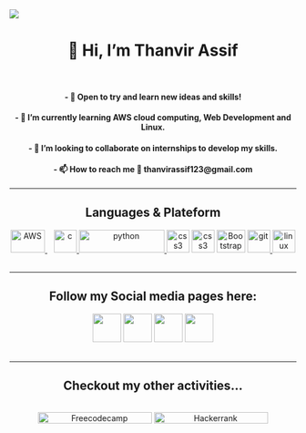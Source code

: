 <html>
<body>
<image src="https://64.media.tumblr.com/54805606e41234da265775f4ee8631ef/41d4a35f37c5abf1-f6/s1280x1920/c86995ddee2840dabfff99995367a58ed1382687.gifv">
 <h1 align="center"> 👋 Hi, I’m Thanvir Assif </h1> <br>
<h4 align="center">- 👀 Open to try and learn new ideas and skills! </h4>
<h4 align="center">- 🌱 I’m currently learning AWS cloud computing, Web Development and Linux.</h4>
 <h4 align="center">- 💞️ I’m looking to collaborate on internships to develop my skills.</h4>
<h4 align="center">- 📫 How to reach me 📧 <b>thanvirassif123@gmail.com</b></h4><hr>
<h2 align="center"> Languages & Plateform </h2>
<section align="center"><a href="https://aws.amazon.com/"><img src="https://upload.wikimedia.org/wikipedia/commons/thumb/9/93/Amazon_Web_Services_Logo.svg/2560px-Amazon_Web_Services_Logo.svg.png" alt="AWS" width="60" height="40"/> </a> &nbsp;&nbsp;
<a href="https://www.cprogramming.com/"><img src="https://upload.wikimedia.org/wikipedia/commons/thumb/1/18/C_Programming_Language.svg/1200px-C_Programming_Language.svg.png" alt="c" width="40" height="40"/> </a>
<a href="https://www.python.org" target="_blank" rel="noreferrer"> <img src="https://www.python.org/static/img/python-logo@2x.png" alt="python" width="150" height="40"/> </a> 
<!---<a href="https://www.w3schools.com/cpp/" target="_blank" rel="noreferrer"> <img src="https://raw.githubusercontent.com/devicons/devicon/master/icons/cplusplus/cplusplus-original.svg" alt="cplusplus" width="40" height="40"/> </a> --->
<a href="https://www.w3schools.com/html/" rel="noreferrer"> <img src="https://upload.wikimedia.org/wikipedia/commons/thumb/6/61/HTML5_logo_and_wordmark.svg/2048px-HTML5_logo_and_wordmark.svg.png" alt="css3" width="40" height="40"/></a>
<a href="https://www.w3schools.com/css/" target="_blank" rel="noreferrer"> <img src="https://seeklogo.com/images/C/css-3-logo-023C1A7171-seeklogo.com.png" alt="css3" width="40" height="40"/></a>
 <a href="https://getbootstrap.com/" target="_blank" rel="noreferrer"> <img src="https://getbootstrap.com/docs/5.2/assets/brand/bootstrap-logo-shadow.png" alt="Bootstrap" width="50" height="40"/></a>
<a href="https://git-scm.com/" target="_blank" rel="noreferrer"><img src="https://www.vectorlogo.zone/logos/git-scm/git-scm-icon.svg" alt="git" width="40" height="40"/> </a> 
<a href="https://www.linux.org/" target="_blank" rel="noreferrer"> <img src="https://1000logos.net/wp-content/uploads/2017/03/LINUX-LOGO-453x500.png" alt="linux" width="40" height="40"/> </a></section> <br> <hr>

<section align="center"><h2>Follow my Social media pages here:</h2>
        <a href="https://in.linkedin.com/in/thanvir-assif-1b3435203"><img src="https://upload.wikimedia.org/wikipedia/commons/thumb/f/f8/LinkedIn_icon_circle.svg/2048px-LinkedIn_icon_circle.svg.png" width="50" height="50"></a>
        <a href="https://github.com/Thanvirassif731"><img src="https://cdn-icons-png.flaticon.com/512/25/25231.png" width="50" height="50"></a>
        <a href="https://www.instagram.com/iamassif275/"><img src="https://upload.wikimedia.org/wikipedia/commons/thumb/e/e7/Instagram_logo_2016.svg/768px-Instagram_logo_2016.svg.png" width="50" height="50"></a>
        <a href="https://twitter.com/iamassif275"><img src="https://cdn.cdnlogo.com/logos/t/96/twitter-icon.svg" width="50" height="50"></a></section><br><hr>
 
 <section align="center"><h2>Checkout my other activities...</h2><br>
  <a href="https://www.freecodecamp.org/iamassif731" target="_blank" rel="noreferrer"><img src="https://d33wubrfki0l68.cloudfront.net/52edd2dfddbec5db22a65dba39951af8fa9bdff6/006f7/img/fcc_primary_large.svg" alt="Freecodecamp" width="200" height="20"></a>
  <a href="https://www.hackerrank.com/thanvirassif123" target="_blank" rel="noreferrer"><img src="https://hrcdn.net/fcore/assets/brand/logo-new-white-green-a5cb16e0ae.svg" alt="Hackerrank" width="200" height="20"></a></section><br>


<!---
Thanvirassif731/Thanvirassif731 is a ✨ special ✨ repository because its `README.md` (this file) appears on your GitHub profile.
You can click the Preview link to take a look at your changes.
--->
</body>
</html>
